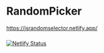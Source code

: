 # RandomPicker
 
https://jsrandomselector.netlify.app/

 ###

 [![Netlify Status](https://api.netlify.com/api/v1/badges/bd15b975-eb5f-4271-b40e-4d75fe6604ae/deploy-status)](https://app.netlify.com/sites/jsrandomselector/deploys)
